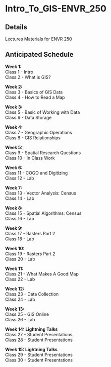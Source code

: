 # Intro_To_GIS-ENVR_250


## Details
Lectures Materials for ENVR 250

## Anticipated Schedule
**Week 1:**  
Class 1 - Intro   
Class 2 - What is GIS?  

**Week 2:**  
Class 3 - Basics of GIS Data  
Class 4 - How to Read a Map  

**Week 3:**  
Class 5 - Basic of Working with Data  
Class 6 - Data Storage  

**Week 4:**  
Class 7 - Geographic Operations    
Class 8 - GIS Relationships  

**Week 5:**  
Class 9 - Spatial Research Questions  
Class 10 - In Class Work  

**Week 6:**  
Class 11 - COGO and Digitizing   
Class 12 - Lab  

**Week 7:**  
Class 13 - Vector Analysis: Census  
Class 14 - Lab  

**Week 8:**  
Class 15 - Spatial Algorithms: Census  
Class 16 - Lab  

**Week 9:**  
Class 17 - Rasters Part 2  
Class 18 - Lab  

**Week 10:**  
Class 19 - Rasters Part 2  
Class 20 - Lab  

**Week 11:**  
Class 21 - What Makes A Good Map  
Class 22 - Lab  

**Week 12:**  
Class 23 - Data Collection  
Class 24 - Lab  

**Week 13:**  
Class 25 - GIS Online  
Class 26 - Lab  

**Week 14: Lightning Talks**  
Class 27 - Student Presentations  
Class 28 - Student Presentations 

**Week 15: Lightning Talks**  
Class 29 - Student Presentations  
Class 30 - Student Presentations  

